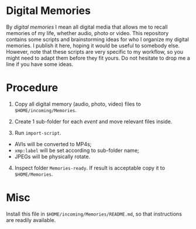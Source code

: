 Digital Memories
================
By _digital memories_ I mean all digital media that allows me to recall memories of my life, whether audio, photo or video. This repository contains some scripts and brainstorming ideas for who I organize my digital memories. I publish it here, hoping it would be useful to somebody else. However, note that these scripts are very specific to my workflow, so you might need to adapt them before they fit yours. Do not hesitate to drop me a line if you have some ideas.

Procedure
=========

1. Copy all digital memory (audio, photo, video) files to `$HOME/incoming/Memories`.

2. Create 1 sub-folder for each *event* and move relevant files inside.

3. Run `import-script`.

  * AVIs will be converted to MP4s;
  * `xmp:label` will be set according to sub-folder name;
  * JPEGs will be physically rotate.

4. Inspect folder `Memories-ready`. If result is acceptable copy it to `$HOME/Memories`.

Misc
====
Install this file in `$HOME/incoming/Memories/README.md`, so that instructions are readily available.

